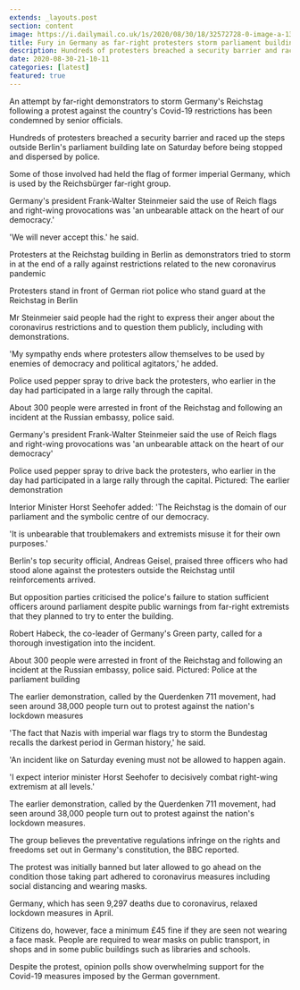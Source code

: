 ```yaml
---
extends: _layouts.post
section: content
image: https://i.dailymail.co.uk/1s/2020/08/30/18/32572728-0-image-a-13_1598808067469.jpg 
title: Fury in Germany as far-right protesters storm parliament building 
description: Hundreds of protesters breached a security barrier and raced up the steps outside Berlin's parliament building late on Saturday before being stopped and dispersed by police. 
date: 2020-08-30-21-10-11 
categories: [latest] 
featured: true 
--- 
```

An attempt by far-right demonstrators to storm Germany's Reichstag following a protest against the country's Covid-19 restrictions has been condemned by senior officials.

Hundreds of protesters breached a security barrier and raced up the steps outside Berlin's parliament building late on Saturday before being stopped and dispersed by police.

Some of those involved had held the flag of former imperial Germany, which is used by the Reichsbürger far-right group.

Germany's president Frank-Walter Steinmeier said the use of Reich flags and right-wing provocations was 'an unbearable attack on the heart of our democracy.'

'We will never accept this.' he said.

Protesters at the Reichstag building in Berlin as demonstrators tried to storm in at the end of a rally against restrictions related to the new coronavirus pandemic

Protesters stand in front of German riot police who stand guard at the Reichstag in Berlin

Mr Steinmeier said people had the right to express their anger about the coronavirus restrictions and to question them publicly, including with demonstrations.

'My sympathy ends where protesters allow themselves to be used by enemies of democracy and political agitators,' he added.

Police used pepper spray to drive back the protesters, who earlier in the day had participated in a large rally through the capital. 

About 300 people were arrested in front of the Reichstag and following an incident at the Russian embassy, police said.

Germany's president Frank-Walter Steinmeier said the use of Reich flags and right-wing provocations was 'an unbearable attack on the heart of our democracy'

Police used pepper spray to drive back the protesters, who earlier in the day had participated in a large rally through the capital. Pictured: The earlier demonstration

Interior Minister Horst Seehofer added: 'The Reichstag is the domain of our parliament and the symbolic centre of our democracy. 

'It is unbearable that troublemakers and extremists misuse it for their own purposes.'      

Berlin's top security official, Andreas Geisel, praised three officers who had stood alone against the protesters outside the Reichstag until reinforcements arrived.

But opposition parties criticised the police's failure to station sufficient officers around parliament despite public warnings from far-right extremists that they planned to try to enter the building.

Robert Habeck, the co-leader of Germany's Green party, called for a thorough investigation into the incident.

About 300 people were arrested in front of the Reichstag and following an incident at the Russian embassy, police said. Pictured: Police at the parliament building

The earlier demonstration, called by the Querdenken 711 movement, had seen around 38,000 people turn out to protest against the nation's lockdown measures

'The fact that Nazis with imperial war flags try to storm the Bundestag recalls the darkest period in German history,' he said.

'An incident like on Saturday evening must not be allowed to happen again.

'I expect interior minister Horst Seehofer to decisively combat right-wing extremism at all levels.'

The earlier demonstration, called by the Querdenken 711 movement, had seen around 38,000 people turn out to protest against the nation's lockdown measures.

The group believes the preventative regulations infringe on the rights and freedoms set out in Germany's constitution, the BBC reported.   

The protest was initially banned but later allowed to go ahead on the condition those taking part adhered to coronavirus measures including social distancing and wearing masks. 

Germany, which has seen 9,297 deaths due to coronavirus, relaxed lockdown measures in April. 

Citizens do, however, face a minimum £45 fine if they are seen not wearing a face mask. People are required to wear masks on public transport, in shops and in some public buildings such as libraries and schools.

Despite the protest, opinion polls show overwhelming support for the Covid-19 measures imposed by the German government.

